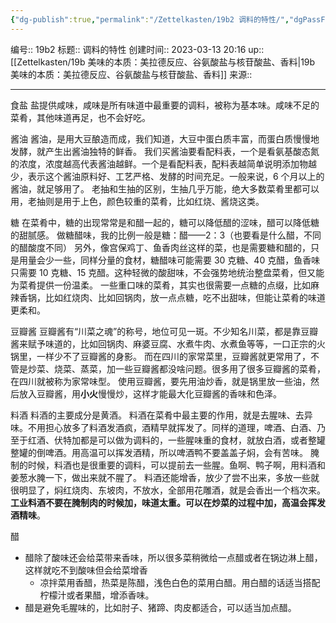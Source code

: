```yaml
---
{"dg-publish":true,"permalink":"/Zettelkasten/19b2 调料的特性/","dgPassFrontmatter":true}
---
```


编号:: 19b2
标题:: 调料的特性
创建时间:: 2023-03-13 20:16
up:: [[Zettelkasten/19b 美味的本质：美拉德反应、谷氨酸盐与核苷酸盐、香料\|19b 美味的本质：美拉德反应、谷氨酸盐与核苷酸盐、香料]]
来源:: 

---

食盐
盐提供咸味，咸味是所有味道中最重要的调料，被称为基本味。咸味不足的菜肴，其他味道再足，也不会好吃。

酱油
酱油，是用大豆酿造而成，我们知道，大豆中蛋白质丰富，而蛋白质慢慢地发酵，就产生出酱油独特的鲜香。
我们买酱油要看配料表，一个是看氨基酸态氮的浓度，浓度越高代表酱油越鲜。一个是看配料表，配料表越简单说明添加物越少，表示这个酱油原料好、工艺严格、发酵的时间充足。一般来说，6 个月以上的酱油，就足够用了。
老抽和生抽的区别，生抽几乎万能，绝大多数菜肴里都可以用，老抽则是用于上色，颜色较重的菜肴，比如红烧、酱烧这类。

糖
在菜肴中，糖的出现常常是和醋一起的，糖可以降低醋的涩味，醋可以降低糖的甜腻感。
做糖醋味，我的比例一般是糖：醋——2：3（也要看是什么醋，不同的醋酸度不同）
另外，像宫保鸡丁、鱼香肉丝这样的菜，也是需要糖和醋的，只是用量会少一些，同样分量的食材，糖醋味可能需要 30 克糖、40 克醋，鱼香味只需要 10 克糖、15 克醋。这种轻微的酸甜味，不会强势地统治整盘菜肴，但又能为菜肴提供一份温柔。
一些重口味的菜肴，其实也很需要一点糖的点缀，比如麻辣香锅，比如红烧肉、比如回锅肉，放一点点糖，吃不出甜味，但能让菜肴的味道更柔和。

豆瓣酱
豆瓣酱有“川菜之魂”的称号，地位可见一斑。不少知名川菜，都是靠豆瓣酱来赋予味道的，比如回锅肉、麻婆豆腐、水煮牛肉、水煮鱼等等，一口正宗的火锅里，一样少不了豆瓣酱的身影。
而在四川的家常菜里，豆瓣酱就更常用了，不管是炒菜、烧菜、蒸菜，加一些豆瓣酱都没啥问题。很多用了很多豆瓣酱的菜肴，在四川就被称为家常味型。
使用豆瓣酱，要先用油炒香，就是锅里放一些油，然后放入豆瓣酱，用**小火**慢慢炒，这样才能最大化豆瓣酱的香味和色泽。

料酒
料酒的主要成分是黄酒。
料酒在菜肴中最主要的作用，就是去腥味、去异味。不用担心放多了料酒发酒疯，酒精早就挥发了。同样的道理，啤酒、白酒、乃至于红酒、伏特加都是可以做为调料的，一些腥味重的食材，就放白酒，或者整罐整罐的倒啤酒。用高温可以挥发酒精，所以啤酒鸭不要盖盖子焖，会有苦味。
腌制的时候，料酒也是很重要的调料，可以提前去一些腥。鱼啊、鸭子啊，用料酒和姜葱水腌一下，做出来就不腥了。
料酒还能增香，放少了尝不出来，多放一些就很明显了，焖红烧肉、东坡肉，不放水，全部用花雕酒，就是会香出一个档次来。
**工业料酒不要在腌制肉的时候加，味道太重。可以在炒菜的过程中加，高温会挥发酒精味**。


醋
- 醋除了酸味还会给菜带来香味，所以很多菜稍微给一点醋或者在锅边淋上醋，这样就吃不到酸味但会给菜增香
	- 凉拌菜用香醋，热菜是陈醋，浅色白色的菜用白醋。用白醋的话适当搭配柠檬汁或者果醋，增添香味。
- 醋是避免毛腥味的，比如肘子、猪蹄、肉皮都适合，可以适当加点醋。